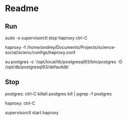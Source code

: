 Readme
======================

Run
---------

sudo -s
supervisorctl stop haproxy
ctrl-C

haproxy -f /home/andrey/Documents/Projects/science-social/scienc/configs/haproxy.conf

su postgres -c '/opt/local/lib/postgresql93/bin/postgres -D /opt/db/postgresql93/defaultdb'

Stop
----------

postgres:
ctrl-C
killall postgres
kill | pgrep -f postgres

haproxy:
ctrl-C

supervisorctl start haproxy